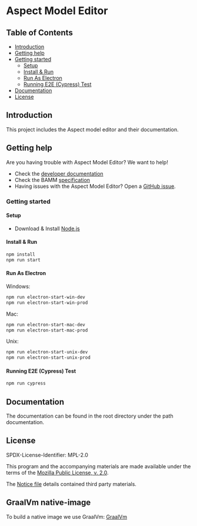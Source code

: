 # Aspect Model Editor

## Table of Contents

- [Introduction](#introduction)
- [Getting help](#getting-help)
- [Getting started](#getting-started)
  - [Setup](#setup)
  - [Install & Run](#install--run)
  - [Run As Electron](#run-as-electron)
  - [Running E2E (Cypress) Test](#running-e2e-cypress-test)
- [Documentation](#documentation)
- [License](#license)

## Introduction

This project includes the Aspect model editor and their documentation.

## Getting help

Are you having trouble with Aspect Model Editor? We want to help!

* Check the [developer documentation](https://openmanufacturingplatform.github.io)
* Check the BAMM [specification](https://openmanufacturingplatform.github.io/sds-documentation/bamm-specification/v1.0.0/index.html)
* Having issues with the Aspect Model Editor? Open a [GitHub issue](https://github.com/OpenManufacturingPlatform/sds-aspect-model-editor/issues).

### Getting started

#### Setup

* Download & Install [Node.js](https://nodejs.org/en/download/)

#### Install & Run

```bash
npm install
npm run start
```

#### Run As Electron

Windows: 
```bash
npm run electron-start-win-dev
npm run electron-start-win-prod
```

Mac:
```bash
npm run electron-start-mac-dev
npm run electron-start-mac-prod
```

Unix:
```bash
npm run electron-start-unix-dev
npm run electron-start-unix-prod
```

#### Running E2E (Cypress) Test

```bash
npm run cypress
```

## Documentation

The documentation can be found in the root directory under the path documentation.

## License

SPDX-License-Identifier: MPL-2.0

This program and the accompanying materials are made available under the terms of the
[Mozilla Public License, v. 2.0](LICENSE).

The [Notice file](NOTICE.md) details contained third party materials.

## GraalVm native-image

To build a native image we use GraalVm: [GraalVm](https://github.com/oracle/graal/tree/vm-ce-22.1.0)
